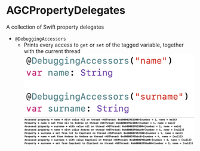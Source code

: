 # AGCPropertyDelegates
A collection of Swift property delegates

- `@DebuggingAccessors`
  -  Prints every access to `get` or `set` of the tagged variable, together with the current thread
  ![](images/debugging-accessors-annotations.png)
  ![](images/debugging-accessors-logs.png)
  
